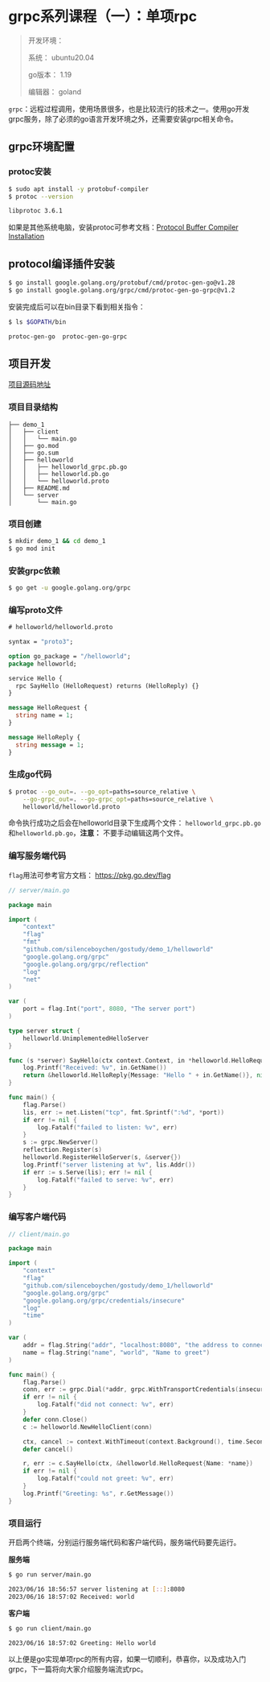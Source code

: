 # grpc系列课程（一）：单项rpc

> 开发环境：
> 
> 系统： ubuntu20.04
> 
> go版本： 1.19
>
> 编辑器： goland

``grpc``：远程过程调用，使用场景很多，也是比较流行的技术之一。使用go开发grpc服务，除了必须的go语言开发环境之外，还需要安装grpc相关命令。

## grpc环境配置

### protoc安装

```bash
$ sudo apt install -y protobuf-compiler
$ protoc --version

libprotoc 3.6.1
```

如果是其他系统电脑，安装protoc可参考文档：[Protocol Buffer Compiler Installation](https://grpc.io/docs/protoc-installation/)

## protocol编译插件安装

```bash
$ go install google.golang.org/protobuf/cmd/protoc-gen-go@v1.28
$ go install google.golang.org/grpc/cmd/protoc-gen-go-grpc@v1.2
```

安装完成后可以在bin目录下看到相关指令：

```bash
$ ls $GOPATH/bin

protoc-gen-go  protoc-gen-go-grpc
```

## 项目开发

[项目源码地址](https://github.com/silenceboychen/gostudy/tree/main/demo_1)

### 项目目录结构

```
├── demo_1
│   ├── client
│   │   └── main.go
│   ├── go.mod
│   ├── go.sum
│   ├── helloworld
│   │   ├── helloworld_grpc.pb.go
│   │   ├── helloworld.pb.go
│   │   └── helloworld.proto
│   ├── README.md
│   └── server
│       └── main.go
```

### 项目创建

```bash
$ mkdir demo_1 && cd demo_1
$ go mod init
```

### 安装grpc依赖

```bash
$ go get -u google.golang.org/grpc
```

### 编写proto文件

```protobuf
# helloworld/helloworld.proto

syntax = "proto3";

option go_package = "/helloworld";
package helloworld;

service Hello {
  rpc SayHello (HelloRequest) returns (HelloReply) {}
}

message HelloRequest {
  string name = 1;
}

message HelloReply {
  string message = 1;
}
```

### 生成go代码

```bash
$ protoc --go_out=. --go_opt=paths=source_relative \
    --go-grpc_out=. --go-grpc_opt=paths=source_relative \
    helloworld/helloworld.proto
```

命令执行成功之后会在helloworld目录下生成两个文件： ``helloworld_grpc.pb.go``和``helloworld.pb.go``，**注意：** 不要手动编辑这两个文件。

### 编写服务端代码

``flag``用法可参考官方文档： https://pkg.go.dev/flag

```go
// server/main.go

package main

import (
	"context"
	"flag"
	"fmt"
	"github.com/silenceboychen/gostudy/demo_1/helloworld"
	"google.golang.org/grpc"
	"google.golang.org/grpc/reflection"
	"log"
	"net"
)

var (
	port = flag.Int("port", 8080, "The server port")
)

type server struct {
	helloworld.UnimplementedHelloServer
}

func (s *server) SayHello(ctx context.Context, in *helloworld.HelloRequest) (*helloworld.HelloReply, error) {
	log.Printf("Received: %v", in.GetName())
	return &helloworld.HelloReply{Message: "Hello " + in.GetName()}, nil
}

func main() {
	flag.Parse()
	lis, err := net.Listen("tcp", fmt.Sprintf(":%d", *port))
	if err != nil {
		log.Fatalf("failed to listen: %v", err)
	}
	s := grpc.NewServer()
	reflection.Register(s)
	helloworld.RegisterHelloServer(s, &server{})
	log.Printf("server listening at %v", lis.Addr())
	if err := s.Serve(lis); err != nil {
		log.Fatalf("failed to serve: %v", err)
	}
}
```

### 编写客户端代码

```go
// client/main.go

package main

import (
	"context"
	"flag"
	"github.com/silenceboychen/gostudy/demo_1/helloworld"
	"google.golang.org/grpc"
	"google.golang.org/grpc/credentials/insecure"
	"log"
	"time"
)

var (
	addr = flag.String("addr", "localhost:8080", "the address to connect to")
	name = flag.String("name", "world", "Name to greet")
)

func main() {
	flag.Parse()
	conn, err := grpc.Dial(*addr, grpc.WithTransportCredentials(insecure.NewCredentials()))
	if err != nil {
		log.Fatalf("did not connect: %v", err)
	}
	defer conn.Close()
	c := helloworld.NewHelloClient(conn)

	ctx, cancel := context.WithTimeout(context.Background(), time.Second)
	defer cancel()

	r, err := c.SayHello(ctx, &helloworld.HelloRequest{Name: *name})
	if err != nil {
		log.Fatalf("could not greet: %v", err)
	}
	log.Printf("Greeting: %s", r.GetMessage())
}
```

### 项目运行

开启两个终端，分别运行服务端代码和客户端代码，服务端代码要先运行。

**服务端**

```bash
$ go run server/main.go

2023/06/16 18:56:57 server listening at [::]:8080
2023/06/16 18:57:02 Received: world
```

**客户端**

```bash
$ go run client/main.go

2023/06/16 18:57:02 Greeting: Hello world
```

以上便是go实现单项rpc的所有内容，如果一切顺利，恭喜你，以及成功入门grpc，下一篇将向大家介绍服务端流式rpc。